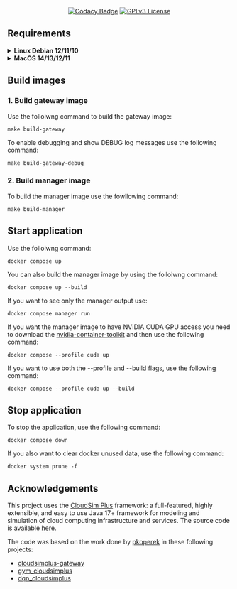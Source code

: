 <div align="center">
<a href="https://app.codacy.com/gh/tgasla/rl-cloudsimplus/dashboard?utm_source=gh&utm_medium=referral&utm_content=&utm_campaign=Badge_grade"><img src="https://app.codacy.com/project/badge/Grade/e22788c9fc3c488598520c7fa35840cc" alt="Codacy Badge"></a>
<a href="https://github.com/tgasla/rl-cloudsimplus/blob/main/LICENSE"><img src="https://img.shields.io/github/license/tgasla/rl-cloudsimplus?" alt="GPLv3 License"></a>
</div>

## Requirements

<details><summary><b>Linux Debian 12/11/10</b></summary>
    
### 1. Install Docker
https://docs.docker.com/get-docker/

### 2. Install Docker Compose
https://docs.docker.com/compose/install/

### 3. Install Java 21

You can install OpenJDK 21 JDK and JRE

```
sudo apt-get install openjdk-21-jdk openjdk-21-jre
```

### 4. Set the JAVA_HOME environment variable to the right path
```
export JAVA_HOME=/usr/lib/jvm/java-21-openjdk
```

<!--
### 1.5 Select the correct Gradle version

Head to the `cloudsimplus_gateway` that contains the `gradlew` file and run wrapper

`cloudsimplus_gateway/gradlew wrapper --gradle-version 7.3 --distribution-type all`
-->
</details>

<details><summary><b>MacOS 14/13/12/11</b></summary>

### 1. Install Docker
https://docs.docker.com/get-docker/

If you install Docker Desktop make sure you are giving enough memory in your containers by going to <b> Settings.. > Resources </b> and increasing the Memory Limit

### 2. Install Docker Compose
https://docs.docker.com/compose/install/

### 3. Install Java 21 JDK and JRE
You can install OpenJDK Java 21 using [brew](https://brew.sh/)
```
brew install openjdk@21
```

<!--
or you can also try Azul Zulu

`https://www.azul.com/downloads/?version=java-17-lts#zulu`

-->

### 4. Make sure that the environment variable JAVA_HOME is set to the right path

`export JAVA_HOME=/usr/libexec/java_home`

<!--
- For Zulu

    `export JAVA_HOME=/Library/Java/JavaVirtualMachines/zulu-17.jdk/Contents/Home`

- For OpenJDK downloaded using brew

  You can ask brew where OpenJDK Java was installed

  `brew info openjdk@21`

  and then add the given path into your shell profile
  
  `export JAVA_HOME=/opt/homebrew/opt/openjdk@17/libexec/openjdk.jdk/Contents/Home`

  -->
  
<!--
### 1.5 Select the correct Gradle version

Head to the `cloudsimplus_gateway` that contains the `gradlew` file and run wrapper

`cloudsimplus_gateway/gradlew wrapper --gradle-version 7.3 --distribution-type all`
-->
</details>

## Build images

### 1. Build gateway image
Use the folloiwng command to build the gateway image:
```
make build-gateway
```

To enable debugging and show DEBUG log messages use the following command:
```
make build-gateway-debug
```

### 2. Build manager image
To build the manager image use the fowllowing command:
```
make build-manager
```

## Start application
Use the folloiwng command:
```
docker compose up
```

You can also build the manager image by using the folloiwng command:
```
docker compose up --build
```

If you want to see only the manager output use:
```
docker compose manager run
```

If you want the manager image to have NVIDIA CUDA GPU access you need to download the [nvidia-container-toolkit](https://docs.nvidia.com/datacenter/cloud-native/container-toolkit/latest/install-guide.html) and then use the following command:
```
docker compose --profile cuda up
```

If you want to use both the --profile and --build flags, use the following command:
```
docker compose --profile cuda up --build
```

## Stop application
To stop the application, use the following command:
```
docker compose down
```

If you also want to clear docker unused data, use the following command:
```
docker system prune -f
```

## Acknowledgements

This project uses the [CloudSim Plus](http://cloudsimplus.org/) framework: a full-featured, highly extensible, and easy to use Java 17+ framework for modeling and simulation of cloud computing infrastructure and services. The source code is available [here](https://github.com/manoelcampos/cloudsim-plus).

The code was based on the work done by [pkoperek](https://github.com/pkoperek) in these following projects:
  - [cloudsimplus-gateway](https://github.com/pkoperek/cloudsimplus-gateway)
  - [gym_cloudsimplus](https://github.com/pkoperek/gym_cloudsimplus)
  - [dqn_cloudsimplus](https://github.com/pkoperek/dqn_cloudsimplus)
